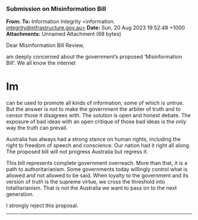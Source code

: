 ### Submission on Misinformation Bill

**From:**
**To:** Information Integrity <information. [integrity@infrastructure.gov.au>](mailto:information._integrity@infrastructure.gov.au)
**Date:** Sun, 20 Aug 2023 19:52:48 +1000
**Attachments:** Unnamed Attachment (68 bytes)

Dear Misinformation Bill Review,

am deeply concerned about the government’s proposed ‘Misinformation Bill’. We all know the internet
# Im
can be used to promote all kinds of information, some of which is untrue. But the answer is not to make the
government the arbiter of truth and to censor those it disagrees with. The solution is open and honest debate. The
exposure of bad ideas with an open critique of those bad ideas is the only way the truth can prevail.

Australia has always had a strong stance on human rights, including the right to freedom of speech and conscience.
Our nation had it right all along. The proposed bill will not progress Australia but regress it.

This bill represents complete government overreach. More than that, it is a path to authoritarianism. Some
governments today willingly control what is allowed and not allowed to be said. When loyalty to the government and
its version of truth is the supreme virtue, we cross the threshold into totalitarianism. That is not the Australia we want
to pass on to the next generation.

I strongly reject this proposal.


-----

